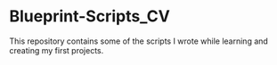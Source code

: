 # Blueprint-Scripts_CV
This repository contains some of the scripts I wrote while learning and creating my first projects.
